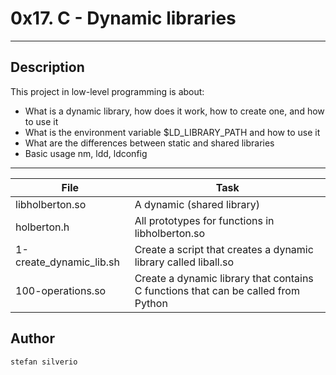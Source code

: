 # 0x17. C - Dynamic libraries
---
## Description

This project in low-level programming is about:
* What is a dynamic library, how does it work, how to create one, and how to use it
* What is the environment variable $LD_LIBRARY_PATH and how to use it
* What are the differences between static and shared libraries
* Basic usage nm, ldd, ldconfig

---
File|Task
---|---
libholberton.so | A dynamic (shared library)
holberton.h | All prototypes for functions in libholberton.so
1-create_dynamic_lib.sh | Create a script that creates a dynamic library called liball.so
100-operations.so | Create a dynamic library that contains C functions that can be called from Python

## Author
`stefan silverio`